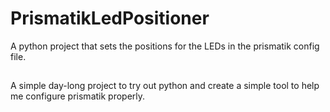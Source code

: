 # PrismatikLedPositioner
A python project that sets the positions for the LEDs in the prismatik config file.

##
A simple day-long project to try out python and create a simple tool to help me configure prismatik properly.
